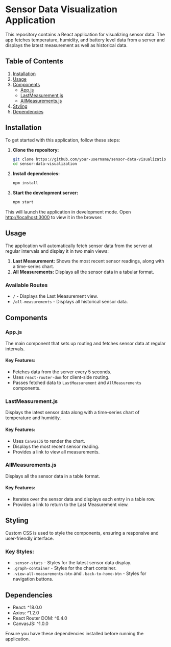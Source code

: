 # Sensor Data Visualization Application

This repository contains a React application for visualizing sensor data. The app fetches temperature, humidity, and battery level data from a server and displays the latest measurement as well as historical data.

## Table of Contents

1. [Installation](#installation)
2. [Usage](#usage)
3. [Components](#components)
   - [App.js](#appjs)
   - [LastMeasurement.js](#lastmeasurementjs)
   - [AllMeasurements.js](#allmeasurementsjs)
4. [Styling](#styling)
5. [Dependencies](#dependencies)

## Installation

To get started with this application, follow these steps:

1. **Clone the repository:**
   ```bash
   git clone https://github.com/your-username/sensor-data-visualization.git
   cd sensor-data-visualization
   ```

2. **Install dependencies:**
   ```bash
   npm install
   ```

3. **Start the development server:**
   ```bash
   npm start
   ```

This will launch the application in development mode. Open [http://localhost:3000](http://localhost:3000) to view it in the browser.

## Usage

The application will automatically fetch sensor data from the server at regular intervals and display it in two main views:

1. **Last Measurement:** Shows the most recent sensor readings, along with a time-series chart.
2. **All Measurements:** Displays all the sensor data in a tabular format.

### Available Routes

- `/` - Displays the Last Measurement view.
- `/all-measurements` - Displays all historical sensor data.

## Components

### App.js

The main component that sets up routing and fetches sensor data at regular intervals.

#### Key Features:
- Fetches data from the server every 5 seconds.
- Uses `react-router-dom` for client-side routing.
- Passes fetched data to `LastMeasurement` and `AllMeasurements` components.

### LastMeasurement.js

Displays the latest sensor data along with a time-series chart of temperature and humidity.

#### Key Features:
- Uses `CanvasJS` to render the chart.
- Displays the most recent sensor reading.
- Provides a link to view all measurements.

### AllMeasurements.js

Displays all the sensor data in a table format.

#### Key Features:
- Iterates over the sensor data and displays each entry in a table row.
- Provides a link to return to the Last Measurement view.

## Styling

Custom CSS is used to style the components, ensuring a responsive and user-friendly interface.

### Key Styles:
- `.sensor-stats` - Styles for the latest sensor data display.
- `.graph-container` - Styles for the chart container.
- `.view-all-measurements-btn` and `.back-to-home-btn` - Styles for navigation buttons.

## Dependencies

- React: ^18.0.0
- Axios: ^1.2.0
- React Router DOM: ^6.4.0
- CanvasJS: ^1.0.0

Ensure you have these dependencies installed before running the application.
